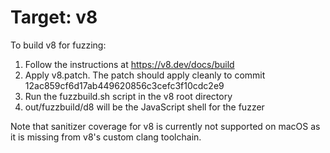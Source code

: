 # Target: v8

To build v8 for fuzzing:

1. Follow the instructions at https://v8.dev/docs/build
2. Apply v8.patch. The patch should apply cleanly to commit 12ac859cf6d17ab449620856c3cefc3f10cdc2e9
3. Run the fuzzbuild.sh script in the v8 root directory
4. out/fuzzbuild/d8 will be the JavaScript shell for the fuzzer


Note that sanitizer coverage for v8 is currently not supported on macOS as it is missing from v8's custom clang toolchain.
